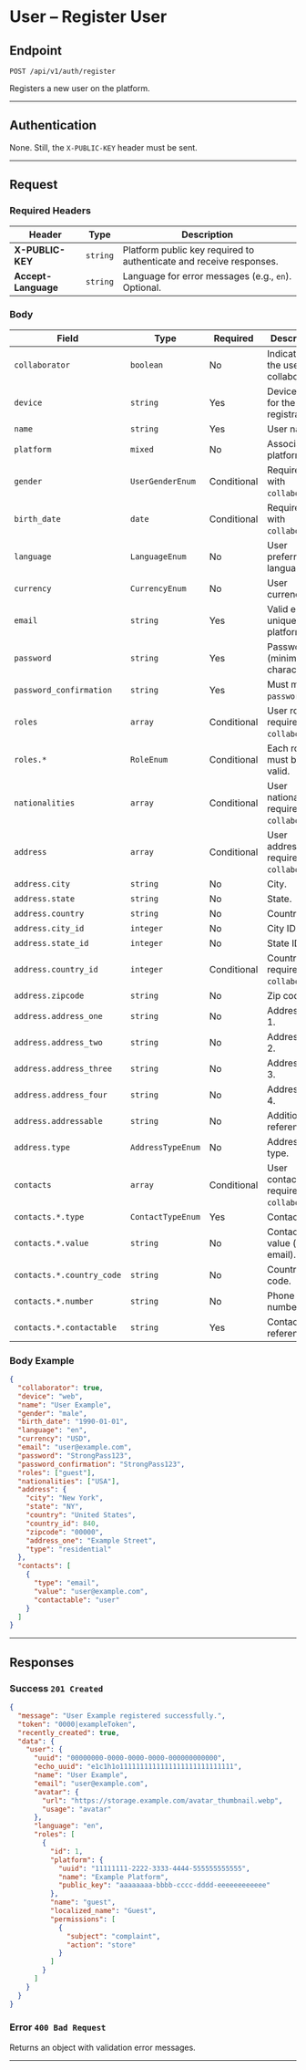 <!-- markdownlint-disable MD013 -->

# User – Register User

## Endpoint

`POST /api/v1/auth/register`

Registers a new user on the platform.

---

## Authentication

None. Still, the `X-PUBLIC-KEY` header must be sent.

---

## Request

### Required Headers

| Header | Type | Description |
| ------- | ---- | ----------- |
| **X-PUBLIC-KEY** | `string` | Platform public key required to authenticate and receive responses. |
| **Accept-Language** | `string` | Language for error messages (e.g., `en`). Optional. |

### Body

| Field | Type | Required | Description |
| ----- | ---- | -------- | ----------- |
| `collaborator` | `boolean` | No | Indicates if the user is a collaborator. |
| `device` | `string` | Yes | Device used for the registration. |
| `name` | `string` | Yes | User name. |
| `platform` | `mixed` | No | Associated platform. |
| `gender` | `UserGenderEnum` | Conditional | Required with `collaborator`. |
| `birth_date` | `date` | Conditional | Required with `collaborator`. |
| `language` | `LanguageEnum` | No | User preferred language. |
| `currency` | `CurrencyEnum` | No | User currency. |
| `email` | `string` | Yes | Valid email unique per platform. |
| `password` | `string` | Yes | Password (minimum 8 characters). |
| `password_confirmation` | `string` | Yes | Must match `password`. |
| `roles` | `array` | Conditional | User roles; required with `collaborator`. |
| `roles.*` | `RoleEnum` | Conditional | Each role must be valid. |
| `nationalities` | `array` | Conditional | User nationalities; required with `collaborator`. |
| `address` | `array` | Conditional | User address; required with `collaborator`. |
| `address.city` | `string` | No | City. |
| `address.state` | `string` | No | State. |
| `address.country` | `string` | No | Country. |
| `address.city_id` | `integer` | No | City ID. |
| `address.state_id` | `integer` | No | State ID. |
| `address.country_id` | `integer` | Conditional | Country ID; required with `collaborator`. |
| `address.zipcode` | `string` | No | Zip code. |
| `address.address_one` | `string` | No | Address line 1. |
| `address.address_two` | `string` | No | Address line 2. |
| `address.address_three` | `string` | No | Address line 3. |
| `address.address_four` | `string` | No | Address line 4. |
| `address.addressable` | `string` | No | Additional reference. |
| `address.type` | `AddressTypeEnum` | No | Address type. |
| `contacts` | `array` | Conditional | User contacts; required with `collaborator`. |
| `contacts.*.type` | `ContactTypeEnum` | Yes | Contact type. |
| `contacts.*.value` | `string` | No | Contact value (e.g., email). |
| `contacts.*.country_code` | `string` | No | Country code. |
| `contacts.*.number` | `string` | No | Phone number. |
| `contacts.*.contactable` | `string` | Yes | Contact reference. |

### Body Example

```json
{
  "collaborator": true,
  "device": "web",
  "name": "User Example",
  "gender": "male",
  "birth_date": "1990-01-01",
  "language": "en",
  "currency": "USD",
  "email": "user@example.com",
  "password": "StrongPass123",
  "password_confirmation": "StrongPass123",
  "roles": ["guest"],
  "nationalities": ["USA"],
  "address": {
    "city": "New York",
    "state": "NY",
    "country": "United States",
    "country_id": 840,
    "zipcode": "00000",
    "address_one": "Example Street",
    "type": "residential"
  },
  "contacts": [
    {
      "type": "email",
      "value": "user@example.com",
      "contactable": "user"
    }
  ]
}
```

---

## Responses

### Success `201 Created`

```json
{
  "message": "User Example registered successfully.",
  "token": "0000|exampleToken",
  "recently_created": true,
  "data": {
    "user": {
      "uuid": "00000000-0000-0000-0000-000000000000",
      "echo_uuid": "e1c1h1o1111111111111111111111111111",
      "name": "User Example",
      "email": "user@example.com",
      "avatar": {
        "url": "https://storage.example.com/avatar_thumbnail.webp",
        "usage": "avatar"
      },
      "language": "en",
      "roles": [
        {
          "id": 1,
          "platform": {
            "uuid": "11111111-2222-3333-4444-555555555555",
            "name": "Example Platform",
            "public_key": "aaaaaaaa-bbbb-cccc-dddd-eeeeeeeeeeee"
          },
          "name": "guest",
          "localized_name": "Guest",
          "permissions": [
            {
              "subject": "complaint",
              "action": "store"
            }
          ]
        }
      ]
    }
  }
}
```

### Error `400 Bad Request`

Returns an object with validation error messages.

---

<!-- markdownlint-enable MD013 -->
